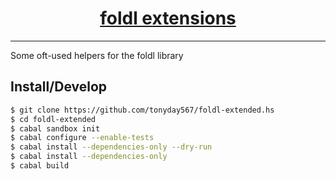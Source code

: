 <h1 align="center">
    <a href="https://github.com/tonyday567/foldl-extended">
        foldl extensions
    </a>
</h1>

<hr>

Some oft-used helpers for the foldl library

## Install/Develop

``` sh
$ git clone https://github.com/tonyday567/foldl-extended.hs
$ cd foldl-extended
$ cabal sandbox init
$ cabal configure --enable-tests
$ cabal install --dependencies-only --dry-run
$ cabal install --dependencies-only
$ cabal build
```
